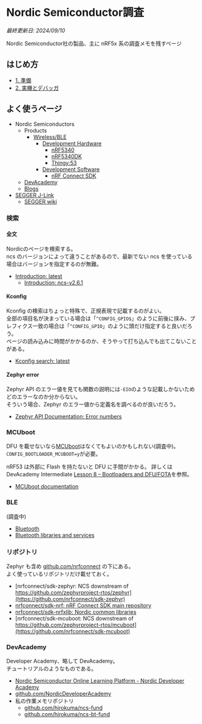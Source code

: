 # Nordic Semiconductor調査

<i>最終更新日: 2024/09/10</i>

Nordic Semiconductor社の製品、主に nRF5x 系の調査メモを残すページ

## はじめ方

* [1. 準備](startup/01_prepare.md)
* [2. 実機とデバッガ](startup/02_device.md)

## よく使うページ

* Nordic Semiconductors
  * Products
    * [Wireless/BLE](https://www.nordicsemi.com/Products/Wireless/Bluetooth-Low-Energy)
      * [Development Hardware](https://www.nordicsemi.com/Products/Wireless/Bluetooth-Low-Energy/Development-hardware?lang=en#infotabs)
        * [nRF5340](https://www.nordicsemi.com/Products/nRF5340)
        * [nRF5340DK](https://www.nordicsemi.com/Products/Development-hardware/nRF5340-DK)
        * [Thingy:53](https://www.nordicsemi.com/Products/Development-hardware/Nordic-Thingy-53)
      * [Development Software](https://www.nordicsemi.com/Products/Wireless/Bluetooth-Low-Energy/Development-software?lang=en#infotabs)
        * [nRF Connect SDK](https://www.nordicsemi.com/Products/Development-software/nRF-Connect-SDK)
  * [DevAcademy](https://academy.nordicsemi.com/)
  * [Blogs](https://devzone.nordicsemi.com/nordic/)
* [SEGGER J-Link](https://www.segger.com/products/debug-probes/j-link/?mtm_campaign=kb&mtm_kwd=debugtraceprobes)
  * [SEGGER wiki](https://wiki.segger.com/Debug_Probes_-_J-Link_%26_J-Trace)

### 検索

#### 全文

Nordicのページを検索する。  
ncs のバージョンによって違うことがあるので、最新でない ncs を使っている場合はバージョンを指定するのが無難。

* [Introduction: latest](https://docs.nordicsemi.com/bundle/ncs-latest/page/nrf/index.html)
  * [Introduction: ncs-v2.6.1](https://docs.nordicsemi.com/bundle/ncs-2.6.1/page/nrf/index.html)

#### Kconfig

Kconfig の検索はちょっと特殊で、正規表現で記載するのがよい。  
全部の項目名が決まっている場合は「`^CONFIG_GPIO$`」のように前後に挟み、プレフィクス一致の場合は「`^CONFIG_GPIO`」のように頭だけ指定すると良いだろう。  
ページの読み込みに時間がかかるのか、そうやって打ち込んでも出てこないことがある。

* [Kconfig search: latest](https://docs.nordicsemi.com/bundle/ncs-latest/page/kconfig/index.html)

#### Zephyr error

Zephyr API のエラー値を見ても関数の説明には`-EIO`のような記載しかないためどのエラーなのか分からない。  
そういう場合、Zephyr のエラー値から定義名を調べるのが良いだろう。

* [Zephyr API Documentation: Error numbers](https://docs.zephyrproject.org/apidoc/latest/group__system__errno.html)

### MCUboot

DFU を載せないなら[MCUboot](https://docs.mcuboot.com/)はなくてもよいのかもしれない(調査中)。  
`CONFIG_BOOTLOADER_MCUBOOT=y`が必要。

nRF53 は外部に Flash を持たないと DFU に手間がかかる。
詳しくは DevAcademy Intermediate [Lesson 8 – Bootloaders and DFU/FOTA](https://academy.nordicsemi.com/courses/nrf-connect-sdk-intermediate/lessons/lesson-8-bootloaders-and-dfu-fota/)を参照。

* [MCUboot documentation](https://docs.nordicsemi.com/bundle/ncs-latest/page/mcuboot/wrapper.html)

### BLE

(調査中)

* [Bluetooth](https://docs.nordicsemi.com/bundle/ncs-latest/page/zephyr/connectivity/bluetooth/index.html)
* [Bluetooth libraries and services](https://docs.nordicsemi.com/bundle/ncs-2.6.1/page/nrf/libraries/bluetooth_services/index.html)

### リポジトリ

Zephyr も含め [github.com/nrfconnect](https://github.com/nrfconnect) の下にある。  
よく使っているリポジトリだけ載せておく。

* [nrfconnect/sdk-zephyr: NCS downstream of https://github.com/zephyrproject-rtos/zephyr](https://github.com/nrfconnect/sdk-zephyr)
* [nrfconnect/sdk-nrf: nRF Connect SDK main repository](https://github.com/nrfconnect/sdk-nrf)
* [nrfconnect/sdk-nrfxlib: Nordic common libraries](https://github.com/nrfconnect/sdk-nrfxlib)
* [nrfconnect/sdk-mcuboot: NCS downstream of https://github.com/zephyrproject-rtos/mcuboot](https://github.com/nrfconnect/sdk-mcuboot)

### DevAcademy

Developer Academy、略して DevAcademy。  
チュートリアルのようなものである。

* [Nordic Semiconductor Online Learning Platform - Nordic Developer Academy](https://academy.nordicsemi.com/)
* [github.com/NordicDeveloperAcademy](https://github.com/NordicDeveloperAcademy)
* 私の作業メモリポジトリ
  * [github.com/hirokuma/ncs-fund](https://github.com/hirokuma/ncs-fund)
  * [github.com/hirokuma/ncs-bt-fund](https://github.com/hirokuma/ncs-bt-fund)
